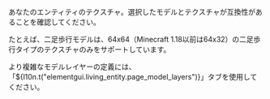 あなたのエンティティのテクスチャ。選択したモデルとテクスチャが互換性があることを確認してください。

たとえば、二足歩行モデルは、64x64（Minecraft 1.18以前は64x32）の二足歩行タイプのテクスチャのみをサポートしています。

より複雑なモデルレイヤーの定義には、「${l10n.t("elementgui.living_entity.page_model_layers")}」タブを使用してください。